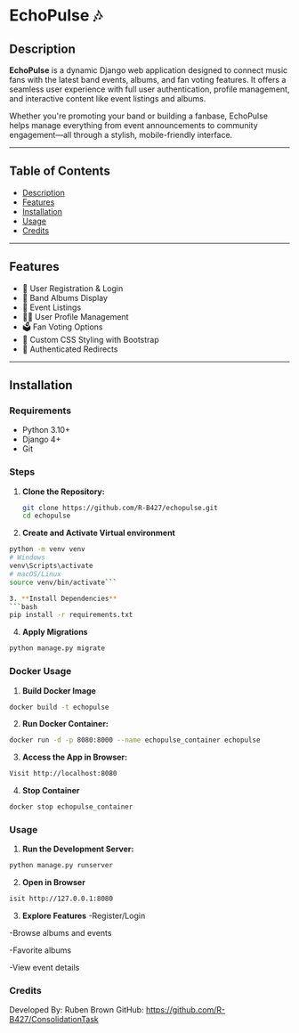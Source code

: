 # EchoPulse 🎶

## Description
**EchoPulse** is a dynamic Django web application designed to connect music fans with the latest band events, albums, and fan voting features. It offers a seamless user experience with full user authentication, profile management, and interactive content like event listings and albums.

Whether you're promoting your band or building a fanbase, EchoPulse helps manage everything from event announcements to community engagement—all through a stylish, mobile-friendly interface.

---

## Table of Contents
- [Description](#description)
- [Features](#features)
- [Installation](#installation)
- [Usage](#usage)
- [Credits](#credits)

---

## Features
- 🎤 User Registration & Login
- 🎵 Band Albums Display
- 📅 Event Listings
- 🧑‍💼 User Profile Management
- 🗳️ Fan Voting Options
- 🎨 Custom CSS Styling with Bootstrap
- 🔐 Authenticated Redirects

---

## Installation

### Requirements
- Python 3.10+
- Django 4+
- Git

### Steps
1. **Clone the Repository:**
   ```bash
   git clone https://github.com/R-B427/echopulse.git
   cd echopulse

2. **Create and Activate Virtual environment**
```bash
python -m venv venv
# Windows
venv\Scripts\activate
# macOS/Linux
source venv/bin/activate```

3. **Install Dependencies**
```bash
pip install -r requirements.txt
```

4. **Apply Migrations**
```bash
python manage.py migrate
```

### Docker Usage
1. **Build Docker Image**
```bash
docker build -t echopulse
```

2. **Run Docker Container:**
```bash
docker run -d -p 8080:8000 --name echopulse_container echopulse
```

3. **Access the App in Browser:**
```bash
Visit http://localhost:8080
```

4. **Stop Container**
```bash
docker stop echopulse_container
```


### Usage

1. **Run the Development Server:**
```bash
python manage.py runserver
```

2. **Open in Browser**
```bash
isit http://127.0.0.1:8080
```

3. **Explore Features**
-Register/Login

-Browse albums and events

-Favorite albums

-View event details

### Credits
Developed By: Ruben Brown
GitHub: https://github.com/R-B427/ConsolidationTask